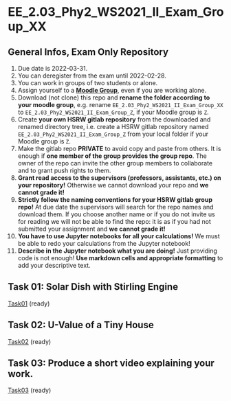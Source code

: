 # EE_2.03_Phy2_WS2021_II_Exam_Group_XX

## General Infos, Exam Only Repository

1. Due date is 2022-03-31.
1. You can deregister from the exam until 2022-02-28.
1. You can work in groups of two students or alone.
1. Assign yourself to a [**Moodle Group**](https://moodle.hochschule-rhein-waal.de/mod/choicegroup/view.php?id=362611), even if you are working alone.
1. Download (not clone) this repo and **rename the folder according to your moodle group**, e.g. rename `EE_2.03_Phy2_WS2021_II_Exam_Group_XX` to `EE_2.03_Phy2_WS2021_II_Exam_Group_Z`, if your Moodle group is `Z`.   
1. Create **your own HSRW gitlab repository** from the downloaded and renamed directory tree, i.e. create a HSRW gitlab repository named `EE_2.03_Phy2_WS2021_II_Exam_Group_Z` from your local folder if your Moodle group is `Z`.
1. Make the gitlab repo **PRIVATE** to avoid copy and paste from others. It is enough if **one member of the group provides the group repo**. The owner of the repo can invite the other group members to collaborate and to grant push rights to them. 
1. **Grant read access to the supervisors (professors, assistants, etc.) on your repository!** Otherwise we cannot download your repo and **we cannot grade it!**
1. **Strictly follow the naming conventions for your HSRW gitlab group repo!** At due date the supervisors will search for the repo names and download them. If you choose another name or if you do not invite us for reading we will not be able to find the repo: it is as if you had not submitted your assignment and **we cannot grade it!**
1. **You have to use Jupyter notebooks for all your calculations!** We must be able to redo your calculations from the Jupyter notebook! 
1. **Describe in the Jupyter notebook what you are doing!** Just providing code is not enough! **Use markdown cells and appropriate formatting** to add your descriptive text.  

## Task 01: Solar Dish with Stirling Engine

[Task01](Task01/README.md) (ready)

## Task 02: U-Value of a Tiny House

[Task02](Task02/README.md) (ready)

## Task 03: Produce a short video explaining your work.

[Task03](Task03/README.md) (ready)



